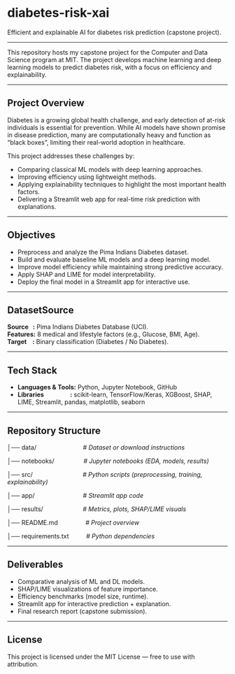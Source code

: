 # diabetes-risk-xai

Efficient and explainable AI for diabetes risk prediction (capstone project).

---

This repository hosts my capstone project for the Computer and Data Science
program at MIT.
The project develops machine learning and deep learning models to predict
diabetes risk, with a focus on efficiency and explainability.

---

## Project Overview

Diabetes is a growing global health challenge, and early detection of at-risk
individuals is essential for prevention. While AI models have shown promise in
disease prediction, many are computationally heavy and function as “black
boxes”, limiting their real-world adoption in healthcare.

This project addresses these challenges by:

- Comparing classical ML models with deep learning approaches.
- Improving efficiency using lightweight methods.
- Applying explainability techniques to highlight the most important health
  factors.
- Delivering a Streamlit web app for real-time risk prediction with
  explanations.

---

## Objectives

- Preprocess and analyze the Pima Indians Diabetes dataset.
- Build and evaluate baseline ML models and a deep learning model.
- Improve model efficiency while maintaining strong predictive accuracy.
- Apply SHAP and LIME for model interpretability.
- Deploy the final model in a Streamlit app for interactive use.

---

## DatasetSource

**Source&nbsp;&nbsp;&nbsp;:** Pima Indians Diabetes Database (UCI).  
**Features:** 8 medical and lifestyle factors (e.g., Glucose, BMI, Age).  
**Target&nbsp;&nbsp;&nbsp;&nbsp;:** Binary classification (Diabetes / No
Diabetes).

---

## Tech Stack

- **Languages & Tools:** Python, Jupyter Notebook, GitHub
- **Libraries&nbsp;&nbsp;&nbsp;&nbsp;&nbsp;&nbsp;&nbsp;&nbsp;&nbsp;&nbsp;
  &nbsp;&nbsp;&nbsp;&nbsp;&nbsp;&nbsp;&nbsp;:** scikit-learn, TensorFlow/Keras,
  XGBoost, SHAP, LIME, Streamlit, pandas, matplotlib, seaborn

---



## Repository Structure


│── data/&nbsp;&nbsp;&nbsp;&nbsp;&nbsp;&nbsp;&nbsp;&nbsp;&nbsp;&nbsp;&nbsp;
&nbsp;&nbsp;&nbsp;&nbsp;&nbsp;&nbsp;&nbsp;&nbsp;&nbsp;&nbsp;&nbsp;&nbsp;&nbsp;
&nbsp;_# Dataset or download instructions_

│── notebooks/&nbsp;&nbsp;&nbsp;&nbsp;&nbsp;&nbsp;&nbsp;&nbsp;&nbsp;&nbsp;
&nbsp;&nbsp;&nbsp;&nbsp;&nbsp;&nbsp;_# Jupyter notebooks (EDA, models,
results)_

│── src/&nbsp;&nbsp;&nbsp;&nbsp;&nbsp;&nbsp;&nbsp;&nbsp;&nbsp;&nbsp;&nbsp;
&nbsp;&nbsp;&nbsp;&nbsp;&nbsp;&nbsp;&nbsp;&nbsp;&nbsp;&nbsp;&nbsp;&nbsp;&nbsp;
&nbsp;&nbsp;&nbsp;_# Python scripts (preprocessing, training,
explainability)_

│── app/&nbsp;&nbsp;&nbsp;&nbsp;&nbsp;&nbsp;&nbsp;&nbsp;&nbsp;&nbsp;&nbsp;
&nbsp;&nbsp;&nbsp;&nbsp;&nbsp;&nbsp;&nbsp;&nbsp;&nbsp;&nbsp;&nbsp;&nbsp;&nbsp;
&nbsp;&nbsp;_# Streamlit app code_

│── results/&nbsp;&nbsp;&nbsp;&nbsp;&nbsp;&nbsp;&nbsp;&nbsp;&nbsp;&nbsp;&nbsp;
&nbsp;&nbsp;&nbsp;&nbsp;&nbsp;&nbsp;&nbsp;&nbsp;&nbsp;&nbsp;&nbsp;_# Metrics,
plots, SHAP/LIME visuals_

│── README.md&nbsp;&nbsp;&nbsp;&nbsp;&nbsp;&nbsp;&nbsp;&nbsp;&nbsp;&nbsp;&nbsp;
&nbsp;&nbsp;&nbsp;&nbsp;_# Project overview_

│── requirements.txt&nbsp;&nbsp;&nbsp;&nbsp;&nbsp;&nbsp;&nbsp;&nbsp;&nbsp;
_# Python dependencies_

---

## Deliverables

- Comparative analysis of ML and DL models.
- SHAP/LIME visualizations of feature importance.
- Efficiency benchmarks (model size, runtime).
- Streamlit app for interactive prediction + explanation.
- Final research report (capstone submission).

---

## License

This project is licensed under the MIT License — free to use with attribution.
